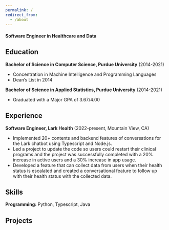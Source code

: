 ```yaml
---
permalink: /
redirect_from:
  - /about
---
```


#### Software Engineer in Healthcare and Data

Education
---------

**Bachelor of Science in Computer Science, Purdue University** (2014-2021)

- Concentration in Machine Intelligence and Programming Languages
- Dean’s List in 2014

**Bachelor of Science in Applied Statistics, Purdue University** (2014-2021)

- Graduated with a Major GPA of 3.67/4.00

Experience
---------

**Software Engineer, Lark Health** (2022-present, Mountain View, CA)

- Implemented 20+ contents and backend features of conversations for the Lark chatbot using Typescript and Node.js.
- Led a project to update the code so users could restart their clinical programs and the project was successfully completed with a 20% increase in active users and a 30% increase in app usage.
- Developed a feature that can collect data from users when their health status is escalated and created a conversational feature to follow up with their health status with the collected data.

Skills
------

**Programming:** Python, Typescript, Java

Projects
--------
